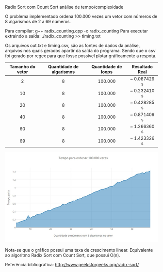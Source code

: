 Radix Sort com Count Sort análise de tempo/complexidade

O problema implementado ordena 100.000 vezes um vetor com números de 8
algarismos de 2 a 69 números.

Para compilar: g++ radix_counting.cpp -o radix_counting
Para executar extraindo a saída: ./radix_counting >> timing.txt

Os arquivos out.txt e timing.csv, são as fontes de dados da análise, arquivos
nos quais gerados apartir da saída do programa. Sendo que o csv foi gerado por
regex para que fosse possível plotar gráficamente a respota.

| Tamanho do vetor | Quantidade de algarismos | Quantidade de loops | Resultado Real |
|:----------------:|:------------------------:|:-------------------:|:--------------:|
| 2 | 8 | 100.000 | ~ 0.087429 s |
| 10 | 8 | 100.000 | ~ 0.232410 s |
| 20 | 8 | 100.000 | ~ 0.428285 s |
| 40 | 8 | 100.000 | ~ 0.871409 s |
| 60 | 8 | 100.000 | ~ 1.266360 s |
| 69 | 8 | 100.000 | ~ 1.423326 s |

![Função linear](chart.jpg)

Nota-se que o gráfico possui uma taxa de crescimento linear. Equivalente ao
algoritmo Radix Sort com Count Sort, que possui O(n).

Referência bibliográfica:
http://www.geeksforgeeks.org/radix-sort/
